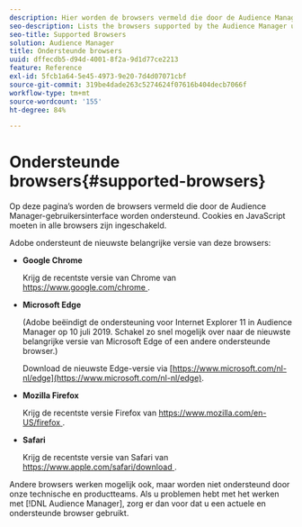 ```yaml
---
description: Hier worden de browsers vermeld die door de Audience Manager-gebruikersinterface worden ondersteund. Cookies en JavaScript moeten in alle browsers zijn ingeschakeld.
seo-description: Lists the browsers supported by the Audience Manager user interface. Cookies and JavaScript must be enabled on all browsers.
seo-title: Supported Browsers
solution: Audience Manager
title: Ondersteunde browsers
uuid: dffecdb5-d94d-4001-8f2a-9d1d77ce2213
feature: Reference
exl-id: 5fcb1a64-5e45-4973-9e20-7d4d07071cbf
source-git-commit: 319be4dade263c5274624f07616b404decb7066f
workflow-type: tm+mt
source-wordcount: '155'
ht-degree: 84%

---
```


# Ondersteunde browsers{#supported-browsers}

Op deze pagina’s worden de browsers vermeld die door de Audience Manager-gebruikersinterface worden ondersteund. Cookies en JavaScript moeten in alle browsers zijn ingeschakeld.

<!-- 

c_supported_browsers.xml

 -->

Adobe ondersteunt de nieuwste belangrijke versie van deze browsers:

* **Google Chrome**

  Krijg de recentste versie van Chrome van [&#x200B; https://www.google.com/chrome &#x200B;](https://www.google.com/chrome).

* **Microsoft Edge**

  (Adobe beëindigt de ondersteuning voor Internet Explorer 11 in Audience Manager op 10 juli 2019. Schakel zo snel mogelijk over naar de nieuwste belangrijke versie van Microsoft Edge of een andere ondersteunde browser.)

  Download de nieuwste Edge-versie via [https://www.microsoft.com/nl-nl/edge](https://www.microsoft.com/nl-nl/edge).

* **Mozilla Firefox**

  Krijg de recentste versie Firefox van [&#x200B; https://www.mozilla.com/en-US/firefox &#x200B;](https://www.mozilla.com/en-US/firefox).

* **Safari**

  Krijg de recentste versie van Safari van [&#x200B; https://www.apple.com/safari/download &#x200B;](https://www.apple.com/safari/download).

Andere browsers werken mogelijk ook, maar worden niet ondersteund door onze technische en productteams. Als u problemen hebt met het werken met [!DNL Audience Manager], zorg er dan voor dat u een actuele en ondersteunde browser gebruikt.

